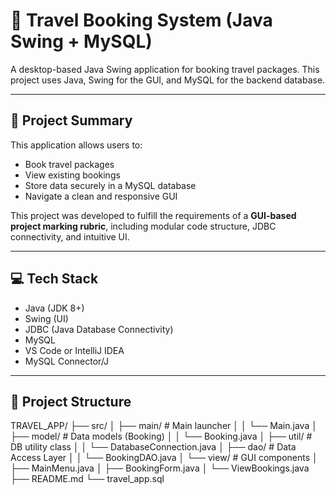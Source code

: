 # 🧳 Travel Booking System (Java Swing + MySQL)

A desktop-based Java Swing application for booking travel packages. This project uses Java, Swing for the GUI, and MySQL for the backend database.

---

## 📌 Project Summary

This application allows users to:
- Book travel packages
- View existing bookings
- Store data securely in a MySQL database
- Navigate a clean and responsive GUI

This project was developed to fulfill the requirements of a **GUI-based project marking rubric**, including modular code structure, JDBC connectivity, and intuitive UI.

---

## 💻 Tech Stack

- Java (JDK 8+)
- Swing (UI)
- JDBC (Java Database Connectivity)
- MySQL
- VS Code or IntelliJ IDEA
- MySQL Connector/J

---

## 📁 Project Structure
TRAVEL_APP/
├── src/
│ ├── main/ # Main launcher
│ │ └── Main.java
│ ├── model/ # Data models (Booking)
│ │ └── Booking.java
│ ├── util/ # DB utility class
│ │ └── DatabaseConnection.java
│ ├── dao/ # Data Access Layer
│ │ └── BookingDAO.java
│ └── view/ # GUI components
│ ├── MainMenu.java
│ ├── BookingForm.java
│ └── ViewBookings.java
├── README.md
└── travel_app.sql
